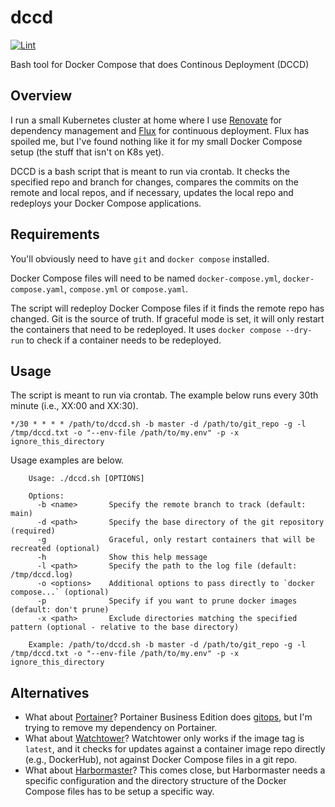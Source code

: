 # dccd

[![Lint](https://github.com/loganmarchione/dccd/actions/workflows/main.yml/badge.svg)](https://github.com/loganmarchione/dccd/actions/workflows/main.yml)

Bash tool for Docker Compose that does Continous Deployment (DCCD)

## Overview

I run a small Kubernetes cluster at home where I use [Renovate](https://github.com/renovatebot/renovate) for dependency management and [Flux](https://github.com/fluxcd/flux2) for continuous deployment. Flux has spoiled me, but I've found nothing like it for my small Docker Compose setup (the stuff that isn't on K8s yet).

DCCD is a bash script that is meant to run via crontab. It checks the specified repo and branch for changes, compares the commits on the remote and local repos, and if necessary, updates the local repo and redeploys your Docker Compose applications.

## Requirements

You'll obviously need to have `git` and `docker compose` installed.

Docker Compose files will need to be named `docker-compose.yml`, `docker-compose.yaml`, `compose.yml` or `compose.yaml`.

The script will redeploy Docker Compose files if it finds the remote repo has changed. Git is the source of truth.
If graceful mode is set, it will only restart the containers that need to be redeployed. It uses `docker compose --dry-run` to check if a container needs to be redeployed.

## Usage

The script is meant to run via crontab. The example below runs every 30th minute (i.e., XX:00 and XX:30).

```
*/30 * * * * /path/to/dccd.sh -b master -d /path/to/git_repo -g -l /tmp/dccd.txt -o "--env-file /path/to/my.env" -p -x ignore_this_directory
```

Usage examples are below.

```
    Usage: ./dccd.sh [OPTIONS]

    Options:
      -b <name>       Specify the remote branch to track (default: main)
      -d <path>       Specify the base directory of the git repository (required)
      -g              Graceful, only restart containers that will be recreated (optional)
      -h              Show this help message
      -l <path>       Specify the path to the log file (default: /tmp/dccd.log)
      -o <options>    Additional options to pass directly to `docker compose...` (optional)
      -p              Specify if you want to prune docker images (default: don't prune)
      -x <path>       Exclude directories matching the specified pattern (optional - relative to the base directory)
      
    Example: /path/to/dccd.sh -b master -d /path/to/git_repo -g -l /tmp/dccd.txt -o "--env-file /path/to/my.env" -p -x ignore_this_directory
```

## Alternatives

* What about [Portainer](https://github.com/portainer/portainer)? Portainer Business Edition does [gitops](https://www.portainer.io/gitops-automation), but I'm trying to remove my dependency on Portainer.
* What about [Watchtower](https://github.com/containrrr/watchtower)? Watchtower only works if the image tag is `latest`, and it checks for updates against a container image repo directly (e.g., DockerHub), not against Docker Compose files in a git repo.
* What about [Harbormaster](https://gitlab.com/stavros/harbormaster)? This comes close, but Harbormaster needs a specific configuration and the directory structure of the Docker Compose files has to be setup a specific way.
